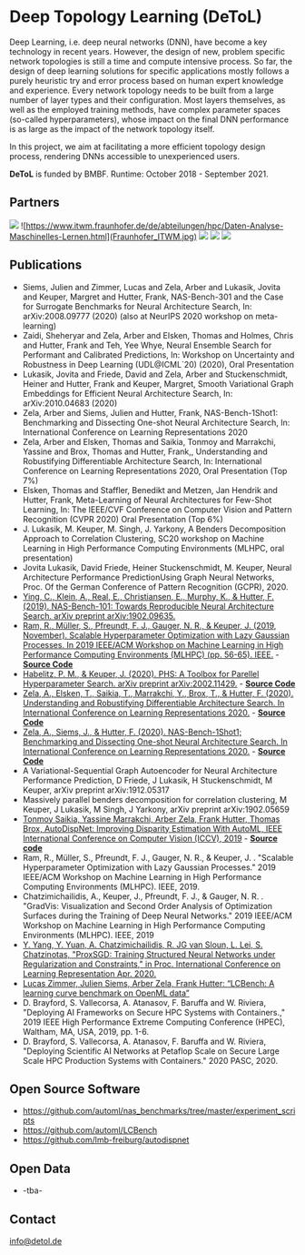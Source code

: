 # Deep Topology Learning (DeToL)

Deep Learning, i.e. deep neural networks (DNN), have 
become a key technology in recent years. However, the design of new, 
problem specific network topologies is still a time and compute 
intensive process. So far, the design of deep learning solutions for 
specific applications mostly follows a purely heuristic try and error 
process based on human expert knowledge and experience. Every network 
topology needs to be built from a large number of layer types and their 
configuration. Most layers themselves, as well as the employed training 
methods, have complex parameter spaces (so-called hyperparameters), 
whose impact on the final DNN performance is as large as the impact of 
the network topology itself.

In this project, we aim at facilitating a more efficient topology design 
process, rendering DNNs accessible to unexperienced users.

**DeToL** is funded by BMBF. Runtime: October 2018 - September 2021.

## Partners

![](2000px-Uni-mannheim.svg.png )
![https://www.itwm.fraunhofer.de/de/abteilungen/hpc/Daten-Analyse-Maschinelles-Lernen.html](Fraunhofer_ITWM.jpg) 
![](lrz_wortbild_d_blau-230.png) 
![](psiori-logo-white-pix.png)
![](2000px-Albert-Ludwigs-Universität_Freiburg_2009_logo.svg.png) 

## Publications
* Siems, Julien and Zimmer, Lucas and Zela, Arber and Lukasik, Jovita and Keuper, Margret and Hutter, Frank, NAS-Bench-301 and the Case for Surrogate Benchmarks for Neural Architecture Search, In: arXiv:2008.09777 (2020) (also at NeurIPS 2020 workshop on meta-learning)
* Zaidi, Sheheryar and Zela, Arber and Elsken, Thomas and Holmes, Chris and Hutter, Frank and Teh, Yee Whye, Neural Ensemble Search for Performant and Calibrated Predictions, In: Workshop on Uncertainty and Robustness in Deep Learning (UDL@ICML`20) (2020), Oral Presentation
* Lukasik, Jovita and Friede, David and Zela, Arber and Stuckenschmidt, Heiner and Hutter, Frank and Keuper, Margret,  Smooth Variational Graph Embeddings for Efficient Neural Architecture Search, In: arXiv:2010.04683  (2020)
* Zela, Arber and Siems, Julien and Hutter, Frank, NAS-Bench-1Shot1: Benchmarking and Dissecting One-shot Neural Architecture Search, In: International Conference on Learning Representations 2020
* Zela, Arber and Elsken, Thomas and Saikia, Tonmoy and Marrakchi, Yassine and Brox, Thomas and Hutter, Frank,, Understanding and Robustifying Differentiable Architecture Search, In: International Conference on Learning Representations 2020, Oral Presentation (Top 7%)
* Elsken, Thomas and Staffler, Benedikt and Metzen, Jan Hendrik and Hutter, Frank, Meta-Learning of Neural Architectures for Few-Shot Learning, In: The IEEE/CVF Conference on Computer Vision and Pattern Recognition (CVPR 2020)
Oral Presentation (Top 6%)
* J. Lukasik, M. Keuper, M. Singh, J. Yarkony,  A Benders Decomposition Approach to Correlation Clustering, SC20 workshop on Machine Learning in High Performance Computing Environments (MLHPC, oral presentation)
* Jovita Lukasik, David Friede, Heiner Stuckenschmidt, M. Keuper, Neural Architecture Performance PredictionUsing Graph Neural Networks,  Proc. Of the German Conference of Pattern Recognition (GCPR), 2020.
* [Ying, C., Klein, A., Real, E., Christiansen, E., Murphy, K., & Hutter, F. (2019). NAS-Bench-101: Towards Reproducible Neural Architecture Search. arXiv preprint arXiv:1902.09635.](https://arxiv.org/abs/1902.09635)
* [Ram, R., Müller, S., Pfreundt, F. J., Gauger, N. R., & Keuper, J. (2019, November). Scalable Hyperparameter Optimization with Lazy Gaussian Processes. In 2019 IEEE/ACM Workshop on Machine Learning in High Performance Computing Environments (MLHPC) (pp. 56-65). IEEE.](https://arxiv.org/pdf/2001.05726) - **[Source Code](https://github.com/cc-hpc-itwm/HPO_LazyGPR)**
* [Habelitz, P. M., & Keuper, J. (2020). PHS: A Toolbox for Parellel Hyperparameter Search. arXiv preprint arXiv:2002.11429.](https://arxiv.org/pdf/2002.11429) - **[Source Code](https://github.com/cc-hpc-itwm/PHS)**
* [Zela, A., Elsken, T., Saikia, T., Marrakchi, Y., Brox, T., & Hutter, F. (2020). Understanding and Robustifying Differentiable Architecture Search. In International Conference on Learning Representations 2020.](https://arxiv.org/abs/1909.09656) - **[Source Code](https://github.com/automl/RobustDARTS)**
* [Zela, A., Siems, J., & Hutter, F. (2020). NAS-Bench-1Shot1; Benchmarking and Dissecting One-shot Neural Architecture Search. In International Conference on Learning Representations 2020.](https://arxiv.org/abs/2001.10422) - **[Source Code](https://github.com/automl/nasbench-1shot1)**
* A Variational-Sequential Graph Autoencoder for Neural Architecture Performance Prediction, D Friede, J Lukasik, H Stuckenschmidt, M Keuper, arXiv preprint arXiv:1912.05317
* Massively parallel benders decomposition for correlation clustering, M Keuper, J Lukasik, M Singh, J Yarkony, arXiv preprint arXiv:1902.05659
* [Tonmoy Saikia, Yassine Marrakchi, Arber Zela, Frank Hutter, Thomas Brox, AutoDispNet: Improving Disparity Estimation With AutoML, IEEE International Conference on Computer Vision (ICCV), 2019](https://lmb.informatik.uni-freiburg.de/Publications/2019/SMB19/) - **[Source code](https://github.com/lmb-freiburg/autodispnet)**
* Ram, R., Müller, S., Pfreundt, F. J., Gauger, N. R., & Keuper, J. . "Scalable Hyperparameter Optimization with Lazy Gaussian Processes." 2019 IEEE/ACM Workshop on Machine Learning in High Performance Computing Environments (MLHPC). IEEE, 2019.
* Chatzimichailidis, A., Keuper, J., Pfreundt, F. J., & Gauger, N. R. . "GradVis: Visualization and Second Order Analysis of Optimization Surfaces during the Training of Deep Neural Networks." 2019 IEEE/ACM Workshop on Machine Learning in High Performance Computing Environments (MLHPC). IEEE, 2019
* [Y. Yang, Y. Yuan, A. Chatzimichailidis, R. JG van Sloun, L. Lei, S. Chatzinotas, "ProxSGD: Training Structured Neural Networks under Regularization and Constraints," in Proc. International Conference on Learning Representation  Apr. 2020.](https://openreview.net/forum?id=HygpthEtvr)
* [Lucas Zimmer, Julien Siems, Arber Zela, Frank Hutter: “LCBench: A learning curve benchmark on OpenML data”](https://github.com/automl/LCBench)
* D. Brayford, S. Vallecorsa, A. Atanasov, F. Baruffa and W. Riviera, "Deploying AI Frameworks on Secure HPC Systems with Containers.," 2019 IEEE High Performance Extreme Computing Conference (HPEC), Waltham, MA, USA, 2019, pp. 1-6.
* D. Brayford, S. Vallecorsa, A. Atanasov, F. Baruffa and W. Riviera, "Deploying Scientific AI Networks at Petaflop Scale on Secure Large Scale HPC Production Systems with Containers." 2020 PASC, 2020.


## Open Source Software
* https://github.com/automl/nas_benchmarks/tree/master/experiment_scripts
* https://github.com/automl/LCBench
* https://github.com/lmb-freiburg/autodispnet

## Open Data
+ -tba-

## Contact
info@detol.de
